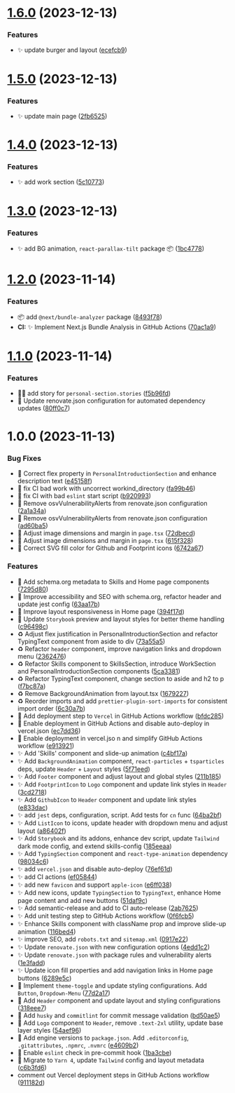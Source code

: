 # [1.6.0](https://github.com/velenyx/velenyx-website/compare/v1.5.0...v1.6.0) (2023-12-13)


### Features

* ✨ update burger and layout ([ecefcb9](https://github.com/velenyx/velenyx-website/commit/ecefcb97f5947672b016270e01dbc03e76523aff))

# [1.5.0](https://github.com/velenyx/velenyx-website/compare/v1.4.0...v1.5.0) (2023-12-13)


### Features

* ✨ update main page ([2fb6525](https://github.com/velenyx/velenyx-website/commit/2fb6525c1478466d795d677dd0a10d1e9d1a3508))

# [1.4.0](https://github.com/velenyx/velenyx-website/compare/v1.3.0...v1.4.0) (2023-12-13)


### Features

* ✨ add work section ([5c10773](https://github.com/velenyx/velenyx-website/commit/5c10773908b509c448839b0a2942fcefa4fb32fa))

# [1.3.0](https://github.com/velenyx/velenyx-website/compare/v1.2.0...v1.3.0) (2023-12-13)


### Features

* ✨ add BG animation, `react-parallax-tilt` package 📦 ([1bc4778](https://github.com/velenyx/velenyx-website/commit/1bc4778d93e637d43cd9026971713ca9848d5789))

# [1.2.0](https://github.com/velenyx/velenyx-website/compare/v1.1.0...v1.2.0) (2023-11-14)


### Features

* :package: add `@next/bundle-analyzer` package ([8493f78](https://github.com/velenyx/velenyx-website/commit/8493f782ce670fe64269d4e0dbff15ab9139c10b))
* **CI:** ✨ Implement Next.js Bundle Analysis in GitHub Actions ([70ac1a9](https://github.com/velenyx/velenyx-website/commit/70ac1a9ec426d090cff7b18232611362d95abcd7))

# [1.1.0](https://github.com/velenyx/velenyx-website/compare/v1.0.0...v1.1.0) (2023-11-14)


### Features

* :technologist: add story for `personal-section.stories` ([f5b96fd](https://github.com/velenyx/velenyx-website/commit/f5b96fddf56b33c3cbc23c4420b7302f080f15ca))
* :wrench: Update renovate.json configuration for automated dependency updates ([80ff0c7](https://github.com/velenyx/velenyx-website/commit/80ff0c7c9f60882c0eaa102c0a26552e88d06980))

# 1.0.0 (2023-11-13)


### Bug Fixes

* :bug: Correct flex property in `PersonalIntroductionSection` and enhance description text ([e45158f](https://github.com/velenyx/velenyx-website/commit/e45158f194e44f754b200c25e4fbcc36a4837e0e))
* :green_heart: fix CI bad work with uncorrect workind_directory ([fa99b46](https://github.com/velenyx/velenyx-website/commit/fa99b469c38e0344b28cd78a2d60aeba3195849d))
* :green_heart: fix CI with bad `eslint` start script ([b920993](https://github.com/velenyx/velenyx-website/commit/b9209930f5df700badecaf19ddb96d1b8c0ae2cb))
* :green_heart: Remove osvVulnerabilityAlerts from renovate.json configuration ([2a1a34a](https://github.com/velenyx/velenyx-website/commit/2a1a34a1caaa0fb0847341a6271583511f716666))
* :green_heart: Remove osvVulnerabilityAlerts from renovate.json configuration ([ad60ba5](https://github.com/velenyx/velenyx-website/commit/ad60ba56dbb0203af5d2c121a3bd1ff9f37f6302))
* 🎨 Adjust image dimensions and margin in `page.tsx` ([72dbecd](https://github.com/velenyx/velenyx-website/commit/72dbecd377389d5e20d9e7259d4d6aed44ce261b))
* 🎨 Adjust image dimensions and margin in `page.tsx` ([615f328](https://github.com/velenyx/velenyx-website/commit/615f328a2836a9fa82c4ec52b09dbff501bccf02))
* 🎨 Correct SVG fill color for Github and Footprint icons ([6742a67](https://github.com/velenyx/velenyx-website/commit/6742a6715d5c55822a91aa43c59c064295199e04))


### Features

* :art: Add schema.org metadata to Skills and Home page components ([7295d80](https://github.com/velenyx/velenyx-website/commit/7295d809ad4f4e0564166a49858d26c878e9c726))
* :art: Improve accessibility and SEO with schema.org, refactor header and update jest config ([63aa17b](https://github.com/velenyx/velenyx-website/commit/63aa17bb9d6e937b8d1e3c1c92ce6959e110065c))
* :art: Improve layout responsiveness in Home page ([394f17d](https://github.com/velenyx/velenyx-website/commit/394f17d84383183fac9854ce7a5330dd7bc60564))
* :art: Update `Storybook` preview and layout styles for better theme handling ([c96498c](https://github.com/velenyx/velenyx-website/commit/c96498c0fa0a418408ed3fc9152e388f930c9e22))
* :recycle: Adjust flex justification in PersonalIntroductionSection and refactor TypingText component from aside to div ([73a55a5](https://github.com/velenyx/velenyx-website/commit/73a55a52a680e8a3f4135b8e4173eb391550d64f))
* :recycle: Refactor `header` component, improve navigation links and dropdown menu ([2362476](https://github.com/velenyx/velenyx-website/commit/23624766d1fc58f1aaa24c1982d1f77f3e905ada))
* :recycle: Refactor Skills component to SkillsSection, introduce WorkSection and PersonalIntroductionSection components ([5ca3381](https://github.com/velenyx/velenyx-website/commit/5ca338111c71dee7ec8c66b16f62a21b650b214b))
* :recycle: Refactor TypingText component, change section to aside and h2 to p ([f7bc87a](https://github.com/velenyx/velenyx-website/commit/f7bc87a666619152ad795f08d305b3a374269d95))
* :recycle: Remove BackgroundAnimation from layout.tsx ([1679227](https://github.com/velenyx/velenyx-website/commit/16792279eadde052f72f2fecdc598023643793c4))
* :recycle: Reorder imports and add `prettier-plugin-sort-imports` for consistent import order ([6c30a7b](https://github.com/velenyx/velenyx-website/commit/6c30a7bbfca65307ccec212f0d1086a2954f4f46))
* :rocket: Add deployment step to `Vercel` in GitHub Actions workflow ([bfdc285](https://github.com/velenyx/velenyx-website/commit/bfdc2858c0260d60add853297503a5456c18224a))
* :rocket: Enable deployment in GitHub Actions and disable auto-deploy in vercel.json ([ec7dd36](https://github.com/velenyx/velenyx-website/commit/ec7dd3633fd65aac1998d2c7aa4fa0c19c2fbd9a))
* :rocket: Enable deployment in vercel.jso n and simplify GitHub Actions workflow ([e913921](https://github.com/velenyx/velenyx-website/commit/e913921f5acd30d508ce9d0045f1be6186ea95ea))
* :sparkles: Add 'Skills' component and slide-up animation ([c4bf17a](https://github.com/velenyx/velenyx-website/commit/c4bf17aed65a7f4a97512808c986f4732e854e5b))
* :sparkles: Add `BackgroundAnimation` component, `react-particles` + `tsparticles` deps, update `Header` + `Layout` styles ([5f71eed](https://github.com/velenyx/velenyx-website/commit/5f71eed638c687d0748021ad4d54c5ec571f1175))
* :sparkles: Add `Footer` component and adjust layout and global styles ([211b185](https://github.com/velenyx/velenyx-website/commit/211b185e333dd12ba0bb5ac87f3aa8f34710689a))
* :sparkles: Add `FootprintIcon` to `Logo` component and update link styles in `Header` ([3cd2718](https://github.com/velenyx/velenyx-website/commit/3cd27184fa12cc913b4fadd449b8967e2ac1ec8e))
* :sparkles: Add `GithubIcon` to `Header` component and update link styles ([e833dac](https://github.com/velenyx/velenyx-website/commit/e833dac9dd726aad232b0961351f628603172424))
* :sparkles: add `jest` deps, configuration, script. Add tests for `cn` func ([64ba2bf](https://github.com/velenyx/velenyx-website/commit/64ba2bf3be7c2ba1b0bebd8923f473c8dea2d7f5))
* :sparkles: Add `ListIcon` to icons, update header with dropdown menu and adjust layout ([a86402f](https://github.com/velenyx/velenyx-website/commit/a86402fcf22634f5cfcb06e5826dc99b17249f60))
* :sparkles: Add `Storybook` and its addons, enhance dev script, update `Tailwind` dark mode config, and extend skills-config ([185eeaa](https://github.com/velenyx/velenyx-website/commit/185eeaa2703c81e611271b5b063fa8c4a74e9405))
* :sparkles: Add `TypingSection` component and `react-type-animation` dependency ([98034c6](https://github.com/velenyx/velenyx-website/commit/98034c68df94a0a4ea3c7d9b4f6b04dbf1edf844))
* :sparkles: add `vercel.json` and disable auto-deploy ([76ef61d](https://github.com/velenyx/velenyx-website/commit/76ef61d31e7b49fc95036d0c3106cf63767645d1))
* :sparkles: add CI actions ([ef05844](https://github.com/velenyx/velenyx-website/commit/ef0584447adc0f35d61f505a47dbf965f737d7eb))
* :sparkles: add new `favicon` and support `apple-icon` ([e6ff038](https://github.com/velenyx/velenyx-website/commit/e6ff0382f55f838fe14a823c23ad42764e2f4c8e))
* :sparkles: Add new icons, update `TypingSection` to `TypingText`, enhance Home page content and add new buttons ([51daf9c](https://github.com/velenyx/velenyx-website/commit/51daf9cbe4e7693ee0f8554623ba5612158fe490))
* :sparkles: Add semantic-release and add to CI auto-release ([2ab7625](https://github.com/velenyx/velenyx-website/commit/2ab762540ad304fe766af0c22eafc42a2413edde))
* :sparkles: Add unit testing step to GitHub Actions workflow ([0f6fcb5](https://github.com/velenyx/velenyx-website/commit/0f6fcb52a4fcb1f7af9301f95300f3d9725b5340))
* :sparkles: Enhance Skills component with className prop and improve slide-up animation ([116bed4](https://github.com/velenyx/velenyx-website/commit/116bed4634684f96629efbc690a90cbf369cef33))
* :sparkles: improve SEO, add `robots.txt` and `sitemap.xml` ([0917e22](https://github.com/velenyx/velenyx-website/commit/0917e225d4f2011f7f4ef8a060ca8cb7e93085d2))
* :sparkles: Update `renovate.json` with new configuration options ([4edd1c2](https://github.com/velenyx/velenyx-website/commit/4edd1c214f16ed3088d11b18f5999d75b4694f68))
* :sparkles: Update `renovate.json` with package rules and vulnerability alerts ([1e3fadd](https://github.com/velenyx/velenyx-website/commit/1e3fadde6b5789924379463d21fcf48d2d711fed))
* :sparkles: Update icon fill properties and add navigation links in Home page buttons ([6289e5c](https://github.com/velenyx/velenyx-website/commit/6289e5c5faf7709be18bf40cc5540fd08fd00fc5))
* 🎨 Implement `theme-toggle` and update styling configurations. Add `Button`, `Dropdown-Menu` ([77d2a17](https://github.com/velenyx/velenyx-website/commit/77d2a17e444f1defc45d5e9f66e58c5e7a68520c))
* 🚀 Add `Header` component and update layout and styling configurations ([318eee7](https://github.com/velenyx/velenyx-website/commit/318eee7b5c58f912dce44477aec429baf8c72a1c))
* 🚀 Add `husky` and `commitlint` for commit message validation ([bd50ae5](https://github.com/velenyx/velenyx-website/commit/bd50ae5974723ead7e2d35c5705bc4e903e1732f))
* 🚀 Add `Logo` component to `Header`, remove `.text-2xl` utility, update base layer styles ([54aef96](https://github.com/velenyx/velenyx-website/commit/54aef9606e94723febddb8569dce0d57075796b3))
* 🚀 Add engine versions to `package.json`. Add `.editorconfig`, `.gitattributes`, `.npmrc`, `.nvmrc` ([e4609b2](https://github.com/velenyx/velenyx-website/commit/e4609b272e66c413e9b97576cacb0bf3ea69c1ba))
* 🚀 Enable `eslint` check in pre-commit hook ([1ba3cbe](https://github.com/velenyx/velenyx-website/commit/1ba3cbea56241e83fc791e3dae5bbb8b6f43bb37))
* 🚀 Migrate to `Yarn 4`, update `Tailwind` config and layout metadata ([c6b3fd6](https://github.com/velenyx/velenyx-website/commit/c6b3fd688c36b3c3580f5f6f793f7ae8d93da55c))
* comment out Vercel deployment steps in GitHub Actions workflow ([911182d](https://github.com/velenyx/velenyx-website/commit/911182dd6b179ca6ab88a113297a8777a0c2c59c))
